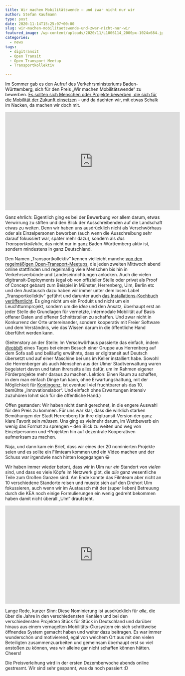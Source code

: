```yaml
---
title: Wir machen Mobilitätswende – und zwar nicht nur wir
author: Stefan Kaufmann
type: post
date: 2020-11-14T15:25:07+00:00
slug: wir-machen-mobilitaetswende-und-zwar-nicht-nur-wir
featured_image: /wp-content/uploads/2020/11/L1006114_2000px-1024x684.jpg
categories:
  - news
tags:
  - digitransit
  - Open Transit
  - Open Transport Meetup
  - Transportkollektiv

---
```


Im Sommer gab es den Aufruf des Verkehrsministeriums Baden-Württemberg, sich für den Preis „Wir machen Mobilitätswende“ zu bewerben. [Es sollten sich Menschen oder Projekte bewerben, die sich für die Mobilität der Zukunft einsetzen][2] – und da dachten wir, mit etwas Schalk im Nacken, da machen wir doch mit.

<iframe loading="lazy" width="560" height="315" src="https://www.youtube-nocookie.com/embed/43M1J6onezM" frameborder="0" allow="accelerometer; autoplay; clipboard-write; encrypted-media; gyroscope; picture-in-picture" allowfullscreen></iframe>

Ganz ehrlich: Eigentlich ging es bei der Bewerbung vor allem darum, etwas Verwirrung zu stiften und den Blick der Ausschreibenden auf die Landschaft etwas zu weiten. Denn wir haben uns ausdrücklich nicht als Verschwörhaus oder als Einzelpersonen beworben (auch wenn die Ausschreibung sehr darauf fokussiert war, später mehr dazu), sondern als _das Transportkollektiv_, das nicht nur in ganz Baden-Württemberg aktiv ist, sondern mindestens in ganz Deutschland.

Den Namen „Transportkollektiv“ kennen vielleicht manche [von den regelmäßigen Open-Transport-Meetups][3], die jeden zweiten Mittwoch abend online stattfinden und regelmäßig viele Menschen bis hin in Verkehrsverbünde und Landeseinrichtungen anlocken. Auch die vielen digitransit-Deployments (egal ob von offizieller Stelle oder privat als Proof of Concept gebaut) zum Beispiel in Münster, Herrenberg, Ulm, Berlin etc und den Austausch dazu haben wir immer unter dem losen Label „Transportkollektiv“ geführt und darunter auch [das Installations-Kochbuch veröffentlicht][4]. Es ging nicht um ein Produkt und nicht um ein Leuchtturmprojekt, sondern um die _Idee_ und den Ansatz, überhaupt erst an jeder Stelle die Grundlagen für vernetzte, intermodale Mobilität auf Basis offener Daten und offener Schnittstellen zu schaffen. Und zwar nicht in Konkurrenz der Orte untereinander, sondern kooperativ mit Freier Software und dem Verständnis, wie das Wissen darum in die öffentliche Hand überführt werden kann.

(Seitenstory an der Stelle: Im Verschwörhaus passierte das einfach, indem [@robbi5][5] eines Tages bei einem Besuch einer Gruppe aus Herrenberg auf dem Sofa saß und beiläufig erwähnte, dass er digitransit auf Deutsch übersetzt und auf einer Maschine bei uns im Keller installiert habe. Sowohl die Herrenberger als auch Menschen aus der Ulmer Stadtverwaltung waren begeistert davon und taten ihrerseits alles dafür, um im Rahmen eigener Förderprojekte mehr daraus zu machen. Lektion: Einen Raum zu schaffen, in dem man einfach Dinge tun kann, ohne Erwartungshaltung, mit der Möglichkeit für [Kontingenz][6], ist eventuell viel fruchtbarer als das 10. bemühte „Innovationslabor“. Und einfach ohne Erwartungen intensiv zuzuhören lohnt sich für die öffentliche Hand.)

Offen gestanden: Wir haben nicht damit gerechnet, in die engere Auswahl für den Preis zu kommen. Für uns war klar, dass die wirklich starken Bemühungen der Stadt Herrenberg für ihre digitransit-Version der ganz klare Favorit sein _müssen._ Uns ging es vielmehr darum, im Wettbewerb ein wenig das Format zu sprengen – den Blick zu weiten und weg von Einzelpersonen und -Projekten hin auf dezentrale Kooperativen aufmerksam zu machen.

Naja, und dann kam ein Brief, dass wir eines der 20 nominierten Projekte seien und es sollte ein Filmteam kommen und ein Video machen und der Schuss war irgendwie nach hinten losgegangen 😀

Wir haben immer wieder betont, dass wir in Ulm nur _ein_ Standort von _vielen_ sind, und dass es viele Köpfe im Netzwerk gibt, die _alle_ ganz wesentliche Teile zum Großen Ganzen sind. Am Ende konnte das Filmteam aber nicht an 10 verschiedene Standorte reisen und musste sich auf den Drehort Ulm fokussieren, auch wenn wir im Austausch mit der (super lieben) Betreuung durch die KEA noch einige Formulierungen ein wenig gedreht bekommen haben damit nicht überall „Ulm“ draufsteht.

<iframe loading="lazy" width="560" height="315" src="https://www.youtube-nocookie.com/embed/YxhRyBWAT1M" frameborder="0" allow="accelerometer; autoplay; clipboard-write; encrypted-media; gyroscope; picture-in-picture" allowfullscreen></iframe>

Lange Rede, kurzer Sinn: Diese Nominierung ist ausdrücklich für _alle_, die über die Jahre in den verschiedensten Kanälen und bei den verschiedensten Projekten Stück für Stück in Deutschland und darüber hinaus aus einem vernagelten Mobilitäts-Ökosystem ein sich schrittweise öffnendes System gemacht haben und weiter dazu beitragen. Es war immer wunderschön und motivierend, egal von welchem Ort aus mit den vielen Beteiligten zusammenzuarbeiten und gemeinsam überhaupt erst so viel anstoßen zu können, was wir alleine gar nicht schaffen können hätten. Cheers!

Die Preisverleihung wird in der ersten Dezemberwoche abends online gestreamt. Wir sind sehr gespannt, was da noch passiert :D

 [2]: https://vm.baden-wuerttemberg.de/de/politik-zukunft/zukunftskonzepte/strategiedialog-automobilwirtschaft/wir-machen-mobilitaetswende-bewerber/auszeichnung-mobilitaetswende/
 [3]: https://github.com/transportkollektiv/meetup/wiki
 [4]: https://transportkollektiv.github.io/digitransit-setup/index.html
 [5]: https://robbi5.de
 [6]: https://de.wikipedia.org/wiki/Kontingenz